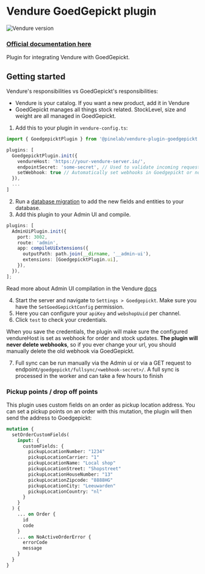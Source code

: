 # Vendure GoedGepickt plugin

![Vendure version](https://img.shields.io/badge/dynamic/json.svg?url=https%3A%2F%2Fraw.githubusercontent.com%2FPinelab-studio%2Fpinelab-vendure-plugins%2Fmain%2Fpackage.json&query=$.devDependencies[%27@vendure/core%27]&colorB=blue&label=Built%20on%20Vendure)

### [Official documentation here](https://pinelab-plugins.com/plugin/vendure-plugin-goedgepickt)

Plugin for integrating Vendure with GoedGepickt.

## Getting started

Vendure's responsibilities vs GoedGepickt's responsibilities:

- Vendure is your catalog. If you want a new product, add it in Vendure
- GoedGepickt manages all things stock related. StockLevel, size and weight are all managed in GoedGepickt.

1. Add this to your plugin in `vendure-config.ts`:

```ts
import { GoedgepicktPlugin } from '@pinelab/vendure-plugin-goedgepickt';

plugins: [
  GoedgepicktPlugin.init({
    vendureHost: 'https://your-vendure-server.io/',
    endpointSecret: 'some-secret', // Used to validate incoming requests to /fullsync
    setWebhook: true // Automatically set webhooks in Goedgepickt or not
  }),
  ...
]
```

2. Run a [database migration](https://www.vendure.io/docs/developer-guide/migrations/) to add the new fields and
   entities to your database.
3. Add this plugin to your Admin UI and compile.

```ts
plugins: [
  AdminUiPlugin.init({
    port: 3002,
    route: 'admin',
    app: compileUiExtensions({
      outputPath: path.join(__dirname, '__admin-ui'),
      extensions: [GoedgepicktPlugin.ui],
    }),
  }),
];
```

Read more about Admin UI compilation in the Vendure
[docs](https://www.vendure.io/docs/plugins/extending-the-admin-ui/#compiling-as-a-deployment-step)

4. Start the server and navigate to `Settings > Goedgepickt`. Make sure you have the `SetGoedGepicktConfig` permission.
5. Here you can configure your `apiKey` and `webshopUuid` per channel.
6. Click `test` to check your credentials.

When you save the credentials, the plugin will make sure the configured vendureHost is set as webhook for order and
stock updates. **The plugin will never delete webhooks**, so if you ever change your url, you should manually delete the
old webhook via GoedGepickt.

7. Full sync can be run manually via the Admin ui or via a GET request to
   endpoint`/goedgepickt/fullsync/<webhook-secret>/`. A full sync is processed in the worker and can take a few hours to
   finish

### Pickup points / drop off points

This plugin uses custom fields on an order as pickup location address. You can set a pickup points on an order with this
mutation, the plugin will then send the address to Goedgepickt:

```graphql
mutation {
  setOrderCustomFields(
    input: {
      customFields: {
        pickupLocationNumber: "1234"
        pickupLocationCarrier: "1"
        pickupLocationName: "Local shop"
        pickupLocationStreet: "Shopstreet"
        pickupLocationHouseNumber: "13"
        pickupLocationZipcode: "8888HG"
        pickupLocationCity: "Leeuwarden"
        pickupLocationCountry: "nl"
      }
    }
  ) {
    ... on Order {
      id
      code
    }
    ... on NoActiveOrderError {
      errorCode
      message
    }
  }
}
```
